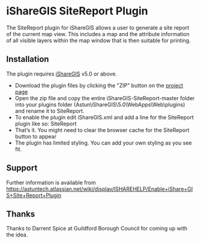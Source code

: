 iShareGIS SiteReport Plugin
==========================

The SiteReport plugin for iShareGIS allows a user to generate a site report of the current map view. This includes a map and the attribute information of all visible layers within the map window that is then suitable for printing.

Installation
------------

The plugin requires [iShareGIS](http://astuntechnology.com/ishare/modules/ishare-gis/) v5.0 or above.

* Download the plugin files by clicking the "ZIP" button on the [project page](https://github.com/AstunTechnology/iShareGIS-SiteReport)
* Open the zip file and copy the entire iShareGIS-SiteReport-master folder into your plugins folder (Astun\iShareGIS\5.0\WebApps\Web\plugins\) and rename it to SiteReport.
* To enable the plugin edit iShareGIS.xml and add a line for the SiteReport plugin like so: <Plugin>SiteReport</Plugin>
* That’s it. You might need to clear the browser cache for the SiteReport button to appear
* The plugin has limited styling. You can add your own styling as you see fit.

Support
-------

Further information is available from https://astuntech.atlassian.net/wiki/display/ISHAREHELP/Enable+iShare+GIS+Site+Report+Plugin

Thanks
------

Thanks to Darrent Spice at Guildford Borough Council for coming up with the idea.
